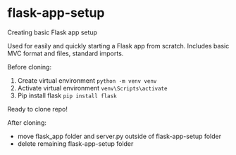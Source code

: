 # flask-app-setup
Creating basic Flask app setup

Used for easily and quickly starting a Flask app from scratch.
Includes basic MVC format and files, standard imports.

Before cloning:
1. Create virtual environment
```python -m venv venv```
2. Activate virtual environment
```venv\Scripts\activate```
3. Pip install flask
```pip install flask```

Ready to clone repo!

After cloning:
- move flask_app folder and server.py outside of flask-app-setup folder
- delete remaining flask-app-setup folder
